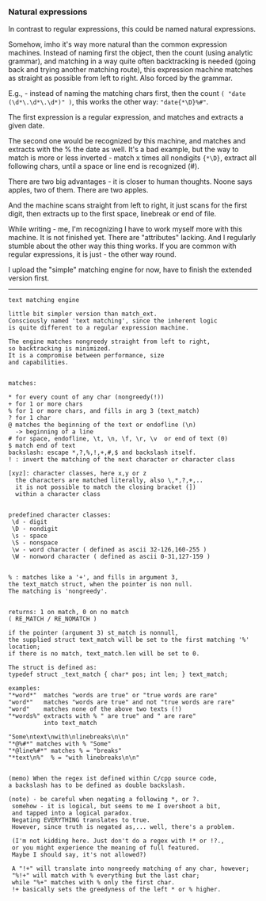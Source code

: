 ### Natural expressions


In contrast to regular expressions, this could be named natural expressions.

Somehow, imho it's way more natural than the common expression machines.
Instead of naming first the object, then the count (using analytic grammar),
and matching in a way quite often backtracking is needed
(going back and trying another matching route),
this expression machine matches as straight as possible from left to right.
Also forced by the grammar.


E.g., - instead of naming the matching chars first, then the count `( "date (\d*\.\d*\.\d*)" )`,
this works the other way: `"date{*\D}%#"`.

The first expression is a regular expression, and matches and extracts a given date.

The second one would be recognized by this machine, 
and matches and extracts with the % the date as well. It's a bad example, 
but the way to match is more or less inverted - match x times all nondigits `{*\D}`, 
extract all following chars, until a space or line end is recognized (#).

There are two big advantages - it is closer to human thoughts.
Noone says apples, two of them. There are two apples.

And the machine scans straight from left to right, 
it just scans for the first digit, then extracts up to the first space, linebreak or end of file.

While writing - me, I'm recognizing I have to work myself more with this machine.
It is not finished yet. There are "attributes" lacking. 
And I regularly stumble about the other way this thing works.
If you are common with regular expressions, it is just - the other way round.


I upload the "simple" matching engine for now, have to finish the extended version first.

---


```
text matching engine

little bit simpler version than match_ext.
Consciously named 'text matching', since the inherent logic
is quite different to a regular expression machine.

The engine matches nongreedy straight from left to right,
so backtracking is minimized.
It is a compromise between performance, size
and capabilities.


matches: 

* for every count of any char (nongreedy(!))
+ for 1 or more chars
% for 1 or more chars, and fills in arg 3 (text_match)
? for 1 char
@ matches the beginning of the text or endofline (\n) 
  -> beginning of a line
# for space, endofline, \t, \n, \f, \r, \v  or end of text (0)
$ match end of text
backslash: escape *,?,%,!,+,#,$ and backslash itself.
! : invert the matching of the next character or character class
 
[xyz]: character classes, here x,y or z 
  the characters are matched literally, also \,*,?,+,..
  it is not possible to match the closing bracket (])
  within a character class


predefined character classes:
 \d - digit
 \D - nondigit
 \s - space
 \S - nonspace
 \w - word character ( defined as ascii 32-126,160-255 )
 \W - nonword character ( defined as ascii 0-31,127-159 )


% : matches like a '+', and fills in argument 3,
the text_match struct, when the pointer is non null.
The matching is 'nongreedy'.


returns: 1 on match, 0 on no match
( RE_MATCH / RE_NOMATCH )

if the pointer (argument 3) st_match is nonnull,
the supplied struct text_match will be set to the first matching '%' location;
if there is no match, text_match.len will be set to 0.

The struct is defined as: 
typedef struct _text_match { char* pos; int len; } text_match;

examples: 
"*word*"  matches "words are true" or "true words are rare"
"word*"   matches "words are true" and not "true words are rare"
"word"    matches none of the above two texts (!)
"*words%" extracts with % " are true" and " are rare"
          into text_match

"Some\ntext\nwith\nlinebreaks\n\n"
"*@%#*" matches with % "Some"
"*@line%#*" matches % = "breaks"
"*text\n%"  % = "with linebreaks\n\n"


(memo) When the regex ist defined within C/cpp source code,
a backslash has to be defined as double backslash.

(note) - be careful when negating a following *, or ?.
 somehow - it is logical, but seems to me I overshoot a bit,
 and tapped into a logical paradox.
 Negating EVERYTHING translates to true.
 However, since truth is negated as,... well, there's a problem.

 (I'm not kidding here. Just don't do a regex with !* or !?.,
 or you might experience the meaning of full featured. 
 Maybe I should say, it's not allowed?)

 A "!+" will translate into nongreedy matching of any char, however;
 "%!+" will match with % everything but the last char;
 while "%+" matches with % only the first char.
 !+ basically sets the greedyness of the left * or % higher.
```

